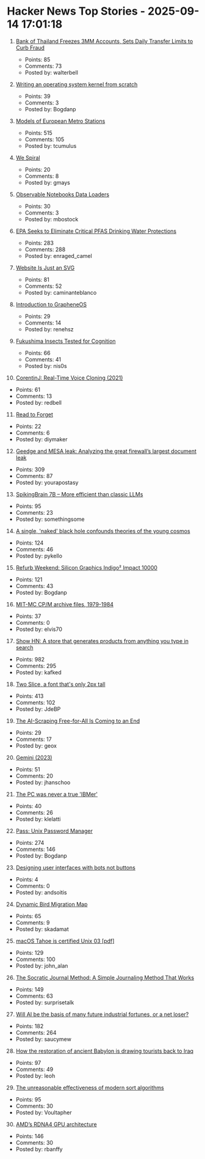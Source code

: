 # Hacker News Top Stories - 2025-09-14 17:01:18

1. [Bank of Thailand Freezes 3MM Accounts, Sets Daily Transfer Limits to Curb Fraud](https://www.thaienquirer.com/57752/bot-freezes-3-million-accounts-sets-daily-transfer-limits-of-50000-200000-baht-to-curb-6-billion-baht-scam-losses/)
   - Points: 85
   - Comments: 73
   - Posted by: walterbell

2. [Writing an operating system kernel from scratch](https://popovicu.com/posts/writing-an-operating-system-kernel-from-scratch/)
   - Points: 39
   - Comments: 3
   - Posted by: Bogdanp

3. [Models of European Metro Stations](http://stations.albertguillaumes.cat/)
   - Points: 515
   - Comments: 105
   - Posted by: tcumulus

4. [We Spiral](https://behavioralscientist.org/why-we-spiral/)
   - Points: 20
   - Comments: 8
   - Posted by: gmays

5. [Observable Notebooks Data Loaders](https://observablehq.com/notebook-kit/data-loaders)
   - Points: 30
   - Comments: 3
   - Posted by: mbostock

6. [EPA Seeks to Eliminate Critical PFAS Drinking Water Protections](https://earthjustice.org/press/2025/epa-seeks-to-roll-back-pfas-drinking-water-rules-keeping-millions-exposed-to-toxic-forever-chemicals-in-tap-water)
   - Points: 283
   - Comments: 288
   - Posted by: enraged_camel

7. [Website Is Just an SVG](https://svg.nicubunu.ro/)
   - Points: 81
   - Comments: 52
   - Posted by: caminanteblanco

8. [Introduction to GrapheneOS](https://dataswamp.org/~solene/2025-01-12-intro-to-grapheneos.html)
   - Points: 29
   - Comments: 14
   - Posted by: renehsz

9. [Fukushima Insects Tested for Cognition](https://news.cnrs.fr/articles/fukushima-insects-tested-for-cognition)
   - Points: 66
   - Comments: 41
   - Posted by: nis0s

10. [CorentinJ: Real-Time Voice Cloning (2021)](https://github.com/CorentinJ/Real-Time-Voice-Cloning)
   - Points: 61
   - Comments: 13
   - Posted by: redbell

11. [Read to Forget](https://mo42.bearblog.dev/read-to-forget/)
   - Points: 22
   - Comments: 6
   - Posted by: diymaker

12. [Geedge and MESA leak: Analyzing the great firewall’s largest document leak](https://gfw.report/blog/geedge_and_mesa_leak/en/)
   - Points: 309
   - Comments: 87
   - Posted by: yourapostasy

13. [SpikingBrain 7B – More efficient than classic LLMs](https://github.com/BICLab/SpikingBrain-7B)
   - Points: 95
   - Comments: 23
   - Posted by: somethingsome

14. [A single, 'naked' black hole confounds theories of the young cosmos](https://www.quantamagazine.org/a-single-naked-black-hole-rewrites-the-history-of-the-universe-20250912/)
   - Points: 124
   - Comments: 46
   - Posted by: pykello

15. [Refurb Weekend: Silicon Graphics Indigo² Impact 10000](http://oldvcr.blogspot.com/2025/09/refurb-weekend-silicon-graphics-indigo.html)
   - Points: 121
   - Comments: 43
   - Posted by: Bogdanp

16. [MIT-MC CP/M archive files, 1979-1984](https://github.com/MITDDC/cpmarchive-1979-1984)
   - Points: 37
   - Comments: 0
   - Posted by: elvis70

17. [Show HN: A store that generates products from anything you type in search](https://anycrap.shop/)
   - Points: 982
   - Comments: 295
   - Posted by: kafked

18. [Two Slice, a font that's only 2px tall](https://joefatula.com/twoslice.html)
   - Points: 413
   - Comments: 102
   - Posted by: JdeBP

19. [The AI-Scraping Free-for-All Is Coming to an End](https://nymag.com/intelligencer/article/ai-scraping-free-for-all-by-openai-google-meta-ending.html)
   - Points: 29
   - Comments: 17
   - Posted by: geox

20. [Gemini (2023)](https://geminiquickst.art/)
   - Points: 51
   - Comments: 20
   - Posted by: jhanschoo

21. [The PC was never a true 'IBMer'](https://thechipletter.substack.com/p/the-pc-was-never-a-true-ibmer)
   - Points: 40
   - Comments: 26
   - Posted by: klelatti

22. [Pass: Unix Password Manager](https://www.passwordstore.org/)
   - Points: 274
   - Comments: 146
   - Posted by: Bogdanp

23. [Designing user interfaces with bots not buttons](https://interconnected.org/home/2022/05/09/npcs)
   - Points: 4
   - Comments: 0
   - Posted by: andsoitis

24. [Dynamic Bird Migration Map](https://explorer.audubon.org/explore/species?sidebar=expand)
   - Points: 65
   - Comments: 9
   - Posted by: skadamat

25. [macOS Tahoe is certified Unix 03 [pdf]](https://www.opengroup.org/openbrand/certificates/1223p.pdf)
   - Points: 129
   - Comments: 100
   - Posted by: john_alan

26. [The Socratic Journal Method: A Simple Journaling Method That Works](https://mindthenerd.com/the-socratic-journal-method-a-simple-journaling-method-that-actually-works/)
   - Points: 149
   - Comments: 63
   - Posted by: surprisetalk

27. [Will AI be the basis of many future industrial fortunes, or a net loser?](https://joincolossus.com/article/ai-will-not-make-you-rich/)
   - Points: 182
   - Comments: 264
   - Posted by: saucymew

28. [How the restoration of ancient Babylon is drawing tourists back to Iraq](https://www.theartnewspaper.com/2025/09/12/how-the-restoration-of-ancient-babylon-is-helping-to-draw-tourists-back-to-iraq)
   - Points: 97
   - Comments: 49
   - Posted by: leoh

29. [The unreasonable effectiveness of modern sort algorithms](https://github.com/Voultapher/sort-research-rs/blob/main/writeup/unreasonable/text.md)
   - Points: 95
   - Comments: 30
   - Posted by: Voultapher

30. [AMD’s RDNA4 GPU architecture](https://chipsandcheese.com/p/amds-rdna4-gpu-architecture-at-hot)
   - Points: 146
   - Comments: 30
   - Posted by: rbanffy

